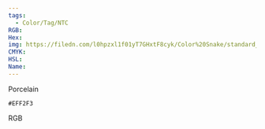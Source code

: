 ```yaml
---
tags:
  - Color/Tag/NTC
RGB:
Hex:
img: https://filedn.com/l0hpzxl1f01yT7GHxtF8cyk/Color%20Snake/standard_csv_to_svg//EFF2F3.svg
CMYK:
HSL:
Name:
---
```

Porcelain
```palette
#EFF2F3
```
RGB
